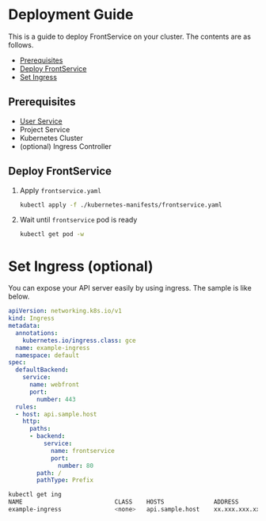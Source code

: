 # Deployment Guide

This is a guide to deploy FrontService on your cluster. The contents are as follows.

* [Prerequisites](#prerequisites)
* [Deploy FrontService](#deploy-frontservice)
* [Set Ingress](#set-ingress-optional)

## Prerequisites
- [User Service](https://github.com/theraffle/userservice/blob/main/docs/deployment.md)
- Project Service
- Kubernetes Cluster
- (optional) Ingress Controller

## Deploy FrontService 
1. Apply `frontservice.yaml`
   ```bash
   kubectl apply -f ./kubernetes-manifests/frontservice.yaml
   ```
2. Wait until `frontservice` pod is ready
   ```bash
   kubectl get pod -w
   ```

# Set Ingress (optional)
You can expose your API server easily by using ingress. The sample is like below.
```yaml
apiVersion: networking.k8s.io/v1
kind: Ingress
metadata:
  annotations:
    kubernetes.io/ingress.class: gce
  name: example-ingress
  namespace: default
spec:
  defaultBackend:
    service:
      name: webfront
      port:
        number: 443
  rules:
  - host: api.sample.host
    http:
      paths:
      - backend:
          service:
            name: frontservice
            port:
              number: 80
        path: /
        pathType: Prefix
```
```bash
kubectl get ing   
NAME                          CLASS    HOSTS              ADDRESS         PORTS   AGE
example-ingress               <none>   api.sample.host    xx.xxx.xxx.xx   80      4d
```